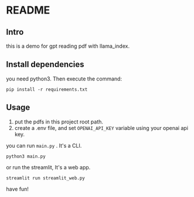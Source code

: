# README

## Intro

this is a demo for gpt reading pdf with llama_index.

## Install dependencies

you need python3.
Then execute the command:

```shell
pip install -r requirements.txt
```

## Usage

1. put the pdfs in this project root path.
2. create a .env file, and set `OPENAI_API_KEY` variable using your openai api key.

you can run `main.py` . It's a CLI.

```shell
python3 main.py
```

or run the streamlit, It's a web app.


```shell
streamlit run streamlit_web.py 
```

have fun!
